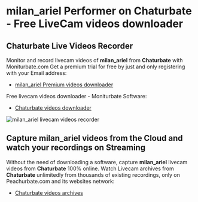 # milan_ariel Performer on Chaturbate - Free LiveCam videos downloader

## Chaturbate Live Videos Recorder

Monitor and record livecam videos of **milan_ariel** from **Chaturbate** with Moniturbate.com
Get a premium trial for free by just and only registering with your Email address:
* [milan_ariel Premium videos downloader](https://moniturbate.com/request-demo-licence-key.html)

Free livecam videos downloader - Moniturbate Software:
* [Chaturbate videos downloader](https://moniturbate.com/moniturbate-download-software.html)

![milan_ariel livecam videos recorder](https://peachurnet.com/templates/moniturbate-software.png)


## Capture milan_ariel videos from the Cloud and watch your recordings on Streaming

Without the need of downloading a software, capture **milan_ariel** livecam videos from **Chaturbate** 100% online.
Watch Livecam archives from **Chaturbate** unlimitedly from thousands of existing recordings, only on Peachurbate.com and its websites network:
* [Chaturbate videos archives](https://peachurnet.com/)